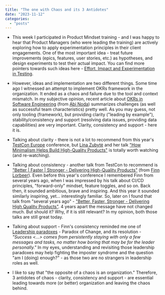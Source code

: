 ```yaml
---
title: "The one with Chaos and its 3 Antidotes"
date: "2023-11-12"
categories: 
  - "posts"
---
```


- This week I participated in Product Mindset training - and I was happy to hear that Product Managers (who were leading the training) are actively exploring how to apply experimentation principles in their client engagements. One of the most important idea - treat future improvements (epics, features, user stories, etc.) as hypotheses, and design experiments to test their actual impact. You can find more pointers towards such ideas here - [Effort, Impact and Experimentation in Testing](/effort-impact-and-experimentation-in-testing/).

- However, ideas and implementation are two different things. Some time ago I witnessed an attempt to implement OKRs framework in the organization. It ended as a chaos and failure due to the tool and context mismatch. In my subjective opinion, recent article about [OKRs in Software Engineering](https://www.linkedin.com/pulse/okrs-software-engineering-abi-noda-enqdc/) (from [Abi Noda](https://www.linkedin.com/in/abinoda/)) summarizes challenges (as well as successful team characteristics) pretty well. As you may guess, not only tooling (framework), but providing clarity ("leading by example"), stability/consistency and support (resolving data issues, providing data capabilities) are very important. Clarity, consistency and support - here it is.

- Talking about clarity - there is not a lot to recommend from this year's [TestCon Europe](https://testcon.lt/) conference, but [Lina Zubytė](https://www.linkedin.com/in/linazubyte/) and her talk ["How Minimalism Helps Build High-Quality Products"](https://www.youtube.com/watch?v=xlmLNz6N1uQ&list=PLqYhGsQ9iSEqxGQg10eEaivdO3F3vsgqc) is totally worth watching (and re-watching).

- Talking about consistency - another talk from TestCon to recommend is ["Better | Faster | Stronger - Delivering High-Quality Products"](https://www.youtube.com/watch?v=jdhFRVtHnPY) (from [Finn Lorbeer](https://www.linkedin.com/in/lorbeer/)). Even before this year's conference I remembered Finn from several years ago, when I was impressed by his talk about CI/CD principles, "forward-only" mindset, feature toggles, and so on. Back then, it sounded ambitious, brave and inspiring. And this year it sounded similarly inspiring, yet... interestingly familiar. So, later on I found that talk from "several years ago" - ["Better, Faster, Stronger - Delivering High Quality Products"](https://www.youtube.com/watch?v=nh-972LL0rU). 4 years apart the message have not changed much. But should it? Why, if it is still relevant? In my opinion, both those talks are still great today.

- Talking about support - Finn's consistency reminded me one of [Leadership paradoxes](/leadership-paradoxes/) - Paradox of Change, and its resolution - _"Success <...> comes from persistently staying with only a few messages and tasks, no matter how boring that may be for the leader personally."_ In my eyes, understanding and revisiting those leadership paradoxes may help fighting the imposter syndrome and the question "am I (doing) enough?" - as those two are no strangers in leadership roles as well.

- I like to say that "the opposite of a chaos is an organization." Therefore, 3 antidotes of chaos - clarity, consistency and support - are essential leading towards more (or better) organization and leaving the chaos behind.
